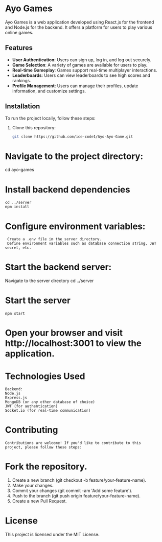 # Ayo Games

Ayo Games is a web application developed using React.js for the frontend and Node.js for the backend. It offers a platform for users to play various online games.

## Features

- **User Authentication**: Users can sign up, log in, and log out securely.
- **Game Selection**: A variety of games are available for users to play.
- **Real-time Gameplay**: Games support real-time multiplayer interactions.
- **Leaderboards**: Users can view leaderboards to see high scores and rankings.
- **Profile Management**: Users can manage their profiles, update information, and customize settings.

## Installation

To run the project locally, follow these steps:

1. Clone this repository:

   ```bash
   git clone https://github.com/ice-code1/Ayo-Ayo-Game.git

# Navigate to the project directory:
   cd ayo-games


# Install backend dependencies
    cd ../server
    npm install

# Configure environment variables:
     Create a .env file in the server directory.
     Define environment variables such as database connection string, JWT secret, etc.

# Start the backend server:
  Navigate to the server directory
  cd ../server

# Start the server
    npm start

# Open your browser and visit http://localhost:3001 to view the application.

# Technologies Used
    Backend:
    Node.js
    Express.js
    MongoDB (or any other database of choice)
    JWT (for authentication)
    Socket.io (for real-time communication)

# Contributing
    Contributions are welcome! If you'd like to contribute to this project, please follow these steps:

# Fork the repository.
1. Create a new branch (git checkout -b feature/your-feature-name).
2. Make your changes.
3. Commit your changes (git commit -am 'Add some feature').
4. Push to the branch (git push origin feature/your-feature-name).
5. Create a new Pull Request.

# License
  This project is licensed under the MIT License.


